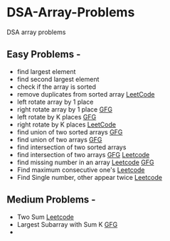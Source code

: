 # DSA-Array-Problems
DSA array problems
## Easy Problems - 
- find largest element
- find second largest element
- check if the array is sorted
- remove duplicates from sorted array [LeetCode](https://leetcode.com/problems/remove-duplicates-from-sorted-array/submissions/)
- left rotate array by 1 place
- right rotate array by 1 place [GFG](https://practice.geeksforgeeks.org/problems/cyclically-rotate-an-array-by-one2614/0)
- left rotate by K places [GFG](https://practice.geeksforgeeks.org/problems/rotate-array-by-n-elements-1587115621/0)
- right rotate by K places [LeetCode](https://leetcode.com/problems/rotate-array/description/)
- find union of two sorted arrays [GFG](https://practice.geeksforgeeks.org/problems/union-of-two-sorted-arrays-1587115621/0)
- find union of two arrays [GFG](https://practice.geeksforgeeks.org/problems/union-of-two-arrays3538/1)
- find intersection of two sorted arrays
- find intersection of two arrays [GFG](https://practice.geeksforgeeks.org/problems/intersection-of-two-arrays2404/0) [Leetcode](https://leetcode.com/problems/intersection-of-two-arrays/)
- find missing number in an array [Leetcode](https://leetcode.com/problems/missing-number/) [GFG](https://practice.geeksforgeeks.org/problems/missing-number-in-array1416/1)
- Find maximum consecutive one's [Leetcode](https://leetcode.com/problems/max-consecutive-ones/)
- Find Single number, other appear twice [Leetcode](https://leetcode.com/problems/single-number/)

## Medium Problems - 
- Two Sum [Leetcode](https://leetcode.com/problems/two-sum/)
- Largest Subarray with Sum K [GFG](https://practice.geeksforgeeks.org/problems/longest-sub-array-with-sum-k0809/1)
- 





